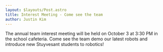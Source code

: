```yaml
---
layout: $layouts/Post.astro
title: Interest Meeting - Come see the team
author: Justin Kim
---
```

The annual team interest meeting will be held on October 3 at 3:30 PM in the school cafeteria. Come see the team demo our latest robots and introduce new Stuyvesant students to robotics!
